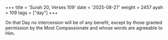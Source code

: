 +++
title = 'Surah 20, Verses 109'
date = '2025-08-27'
weight = 2457
ayah = 109
tags = ["day"]
+++

On that Day no intercession will be of any benefit, except by those granted permission by the Most Compassionate and whose words are agreeable to Him.
